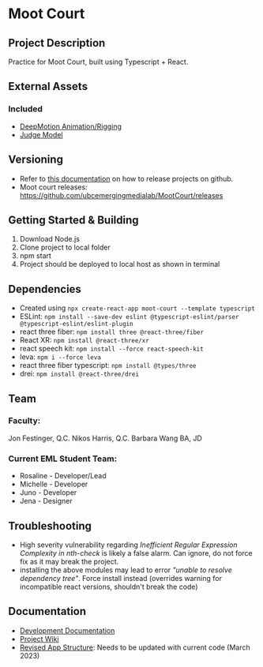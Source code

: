 # Moot Court
## Project Description
Practice for Moot Court, built using Typescript + React. 

## External Assets

### Included
- [DeepMotion Animation/Rigging](https://docs.readyplayer.me/ready-player-me/#who-can-use-ready-player-me)
- [Judge Model](https://docs.readyplayer.me/ready-player-me/#who-can-use-ready-player-me)

## Versioning
- Refer to [this documentation](https://docs.github.com/en/repositories/releasing-projects-on-github/managing-releases-in-a-repository) on how to release projects on github. 
- Moot court releases: https://github.com/ubcemergingmedialab/MootCourt/releases

## Getting Started & Building

1. Download Node.js
2. Clone project to local folder
3. npm start
4. Project should be deployed to local host as shown in terminal

## Dependencies
- Created using `npx create-react-app moot-court --template typescript`
- ESLint: `npm install --save-dev eslint @typescript-eslint/parser @typescript-eslint/eslint-plugin`
- react three fiber: `npm install three @react-three/fiber`
- React XR: `npm install @react-three/xr`
- react speech kit: `npm install --force react-speech-kit`
- leva: `npm i --force leva`
- react three fiber typescript: `npm install @types/three`
- drei: `npm install @react-three/drei`

## Team

### Faculty:
Jon Festinger, Q.C.
Nikos Harris, Q.C.
Barbara Wang BA, JD

### Current EML Student Team:

- Rosaline - Developer/Lead
- Michelle - Developer
- Juno - Developer
- Jena - Designer

## Troubleshooting
- High severity vulnerability regarding *Inefficient Regular Expression Complexity in nth-check* is likely a false alarm. Can ignore, do not force fix as it may break the project.
- installing the above modules may lead to error *"unable to resolve dependency tree"*. Force install instead (overrides warning for incompatible react versions, shouldn't break the code)

## Documentation
- [Development Documentation](https://github.com/ubcemergingmedialab/MootCourt/blob/master/Development%20Documentation.md)
- [Project Wiki](https://wiki.ubc.ca/Documentation:Moot_Court#Introduction)
- [Revised App Structure](https://github.com/ubcemergingmedialab/MootCourt/blob/master/src/components/main-components/Revised%20App%20Structure.md): Needs to be updated with current code (March 2023)
